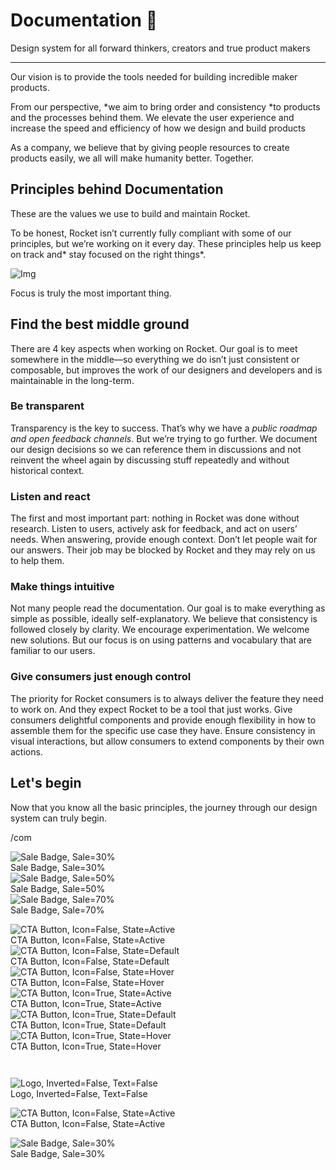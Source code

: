 
# Documentation 🚀

Design system for all forward thinkers, creators and true product makers

---

Our vision is to provide the tools needed for building incredible maker products.

From our perspective, *we aim to bring order and consistency *to products and the processes behind them. We elevate the user experience and increase the speed and efficiency of how we design and build products

As a company, we believe that by giving people resources to create products easily, we all will make humanity better. Together.

## Principles behind Documentation

These are the values we use to build and maintain Rocket.

To be honest, Rocket isn’t currently fully compliant with some of our principles, but we’re working on it every day. These principles help us keep on track and* stay focused on the right things*.

![Img](https://studio-assets.supernova.io/design-systems/14533/9289758a-6300-472a-bbc6-a57098081abf.jpeg)

Focus is truly the most important thing.

## Find the best middle ground

There are 4 key aspects when working on Rocket. Our goal is to meet somewhere in the middle—so everything we do isn’t just consistent or composable, but improves the work of our designers and developers and is maintainable in the long-term.

### Be transparent

Transparency is the key to success. That’s why we have a *public roadmap and open feedback channels*. But we’re trying to go further. We document our design decisions so we can reference them in discussions and not reinvent the wheel again by discussing stuff repeatedly and without historical context.

### Listen and react

The first and most important part: nothing in Rocket was done without research. Listen to users, actively ask for feedback, and act on users’ needs. When answering, provide enough context. Don’t let people wait for our answers. Their job may be blocked by Rocket and they may rely on us to help them.

### Make things intuitive

Not many people read the documentation. Our goal is to make everything as simple as possible, ideally self-explanatory. We believe that consistency is followed closely by clarity. We encourage experimentation. We welcome new solutions. But our focus is on using patterns and vocabulary that are familiar to our users.

### Give consumers just enough control

The priority for Rocket consumers is to always deliver the feature they need to work on. And they expect Rocket to be a tool that just works. Give consumers delightful components and provide enough flexibility in how to assemble them for the specific use case they have. Ensure consistency in visual interactions, but allow consumers to extend components by their own actions.

## Let's begin

Now that you know all the basic principles, the journey through our design system can truly begin.

/com

  
![Sale Badge, Sale=30%](https://studio-assets.supernova.io/design-systems/14533/62cc7294-2525-44ef-827c-0e9ae1487eb6.png)  
Sale Badge, Sale=30%  
![Sale Badge, Sale=50%](https://studio-assets.supernova.io/design-systems/14533/6dcb1fb1-8744-45e7-af10-1ae10bab7a9e.png)  
Sale Badge, Sale=50%  
![Sale Badge, Sale=70%](https://studio-assets.supernova.io/design-systems/14533/98fbe27a-f0e5-4c42-8b3a-70c1f107b4bf.png)  
Sale Badge, Sale=70%  


  
![CTA Button, Icon=False, State=Active](https://studio-assets.supernova.io/design-systems/14533/e256be42-ab62-4fbb-97e2-51dc8de45c5e.png)  
CTA Button, Icon=False, State=Active  
![CTA Button, Icon=False, State=Default](https://studio-assets.supernova.io/design-systems/14533/5ec9799e-064b-41af-bc1a-65f3efc18549.png)  
CTA Button, Icon=False, State=Default  
![CTA Button, Icon=False, State=Hover](https://studio-assets.supernova.io/design-systems/14533/23ecb054-ba68-415e-8542-6f7b937a02eb.png)  
CTA Button, Icon=False, State=Hover  
![CTA Button, Icon=True, State=Active](https://studio-assets.supernova.io/design-systems/14533/5f0e3586-cd04-4dad-a548-0da8a4abe1ef.png)  
CTA Button, Icon=True, State=Active  
![CTA Button, Icon=True, State=Default](https://studio-assets.supernova.io/design-systems/14533/c296a43f-acee-4116-9408-089560c38d9a.png)  
CTA Button, Icon=True, State=Default  
![CTA Button, Icon=True, State=Hover](https://studio-assets.supernova.io/design-systems/14533/50858e87-131d-49f2-a073-6dee7e629aa3.png)  
CTA Button, Icon=True, State=Hover  


```javascript  
  
```

  
![Logo, Inverted=False, Text=False](https://studio-assets.supernova.io/design-systems/14533/2900ce22-5292-4040-ac9c-b86fc0193e4d.png)  
Logo, Inverted=False, Text=False  


  
  


  
![CTA Button, Icon=False, State=Active](https://studio-assets.supernova.io/design-systems/14533/e256be42-ab62-4fbb-97e2-51dc8de45c5e.png)  
CTA Button, Icon=False, State=Active  


  
![Sale Badge, Sale=30%](https://studio-assets.supernova.io/design-systems/14533/62cc7294-2525-44ef-827c-0e9ae1487eb6.png)  
Sale Badge, Sale=30%  
